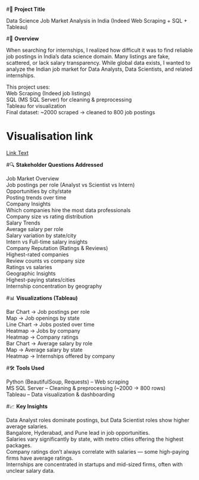 #📌 **Project Title**

Data Science Job Market Analysis in India (Indeed Web Scraping + SQL + Tableau)  

#📖 **Overview**

When searching for internships, I realized how difficult it was to find reliable job postings in India’s data science domain. Many listings are fake, scattered, or lack salary transparency. While global data exists, I wanted to analyze the Indian job market for Data Analysts, Data Scientists, and related internships.

This project uses:  
Web Scraping (Indeed job listings)  
SQL (MS SQL Server) for cleaning & preprocessing  
Tableau for visualization  
Final dataset: ~2000 scraped → cleaned to 800 job postings  

# **Visualisation link**
[Link Text](https://public.tableau.com/views/DataScienceJobMarketAnalysisinIndia/Dashboard1?:language=en-US&:sid=&:redirect=auth&:display_count=n&:origin=viz_share_link)


#🔍 **Stakeholder Questions Addressed**  

Job Market Overview  
Job postings per role (Analyst vs Scientist vs Intern)  
Opportunities by city/state  
Posting trends over time  
Company Insights  
Which companies hire the most data professionals  
Company size vs rating distribution  
Salary Trends  
Average salary per role  
Salary variation by state/city  
Intern vs Full-time salary insights  
Company Reputation (Ratings & Reviews)  
Highest-rated companies  
Review counts vs company size  
Ratings vs salaries  
Geographic Insights  
Highest-paying states/cities  
Internship concentration by geography  

#📊 **Visualizations (Tableau)**

Bar Chart → Job postings per role  
Map → Job openings by state  
Line Chart → Jobs posted over time  
Heatmap → Jobs by company  
Heatmap → Company ratings  
Bar Chart → Average salary by role  
Map → Average salary by state  
Heatmap → Internships offered by company  

#🛠 **Tools Used**

Python (BeautifulSoup, Requests) – Web scraping  
MS SQL Server – Cleaning & preprocessing (~2000 → 800 rows)  
Tableau – Data visualization & dashboarding  

#📈 **Key Insights**

Data Analyst roles dominate postings, but Data Scientist roles show higher average salaries.  
Bangalore, Hyderabad, and Pune lead in job opportunities.  
Salaries vary significantly by state, with metro cities offering the highest packages.  
Company ratings don’t always correlate with salaries — some high-paying firms have average ratings.  
Internships are concentrated in startups and mid-sized firms, often with unclear salary data.  
